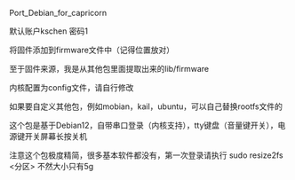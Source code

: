 Port_Debian_for_capricorn

默认账户kschen
密码1

将固件添加到firmware文件中（记得位置放对）

至于固件来源，我是从其他包里面提取出来的lib/firmware

内核配置为config文件，请自行修改

如果要自定义其他包，例如mobian，kail，ubuntu，可以自己替换rootfs文件的

这个包是基于Debian12，自带串口登录（内核支持），tty键盘（音量键开关），电源键开关屏幕长按关机

注意这个包极度精简，很多基本软件都没有，第一次登录请执行 sudo resize2fs <分区> 不然大小只有5g

